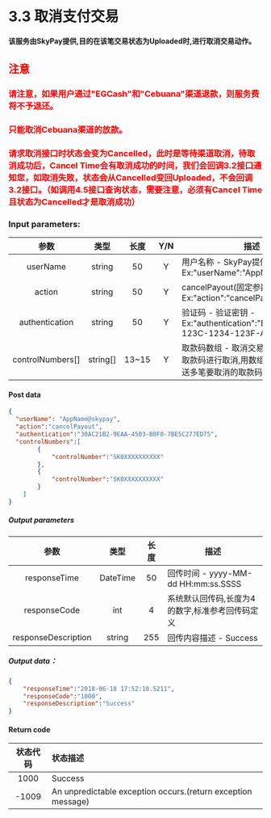 # 3.3    取消支付交易
#### 该服务由SkyPay提供,目的在该笔交易状态为Uploaded时,进行取消交易动作。
## <font color = red>注意</font>
### <font color = red>请注意，如果用户通过"EGCash"和"Cebuana"渠道退款，则服务费将不予退还。</font>
### <font color = red>只能取消Cebuana渠道的放款。</font>
### <font color = red>请求取消接口时状态会变为Cancelled，此时是等待渠道取消，待取消成功后，Cancel Time会有取消成功的时间，我们会回调3.2接口通知您，如取消失败，状态会从Cancelled变回Uploaded，不会回调3.2接口。（如调用4.5接口查询状态，需要注意，必须有Cancel Time且状态为Cancelled才是取消成功）</font>
### Input parameters:
| 参数                        |    类型     | 长度   |Y/N |描述|
| :-------------------------: | :-----------: |:-----:|:----:|--------------------------------|   
|userName|string|50|Y|用户名称 - SkyPay提供 - Ex:"userName":"AppName@skypay"|
|action|string|50|Y|cancelPayout(固定参数值) - Ex:"action":"cancelPayout"|
|authentication  |string |50|Y| 验证码 -  验证密钥 - Ex:"authentication":"E1234567-123C-1234-123F-A12345670"|
|controlNumbers[] |string[]|13~15  |Y|取款码数组 - 取消交易时,可同时多笔取款码进行取消,用数组格式,一次性传送多笔要取消的取款码|
#### Post data
```json
{
  "userName": "AppName@skypay",
  "action":"cancelPayout",
  "authentication":"30AC21B2-9EAA-4503-B0F0-7BE5C277ED75",
  "controlNumbers":[
        {
            "controlNumber":"SK0XXXXXXXXXX"
        },
        {
            "controlNumber":"SK0XXXXXXXXXX"
        }
    ]
}
```

##### Output parameters

| 参数                        |    类型     | 长度    |描述|
| :-------------------------: | :-----------: |:-----:|--------------------------------|   
|responseTime  |DateTime|50|回传时间  -  yyyy-MM-dd HH:mm:ss.SSSS|
|responseCode  |int|4|系统默认回传码,长度为4的数字,标准参考回传码定义|
|responseDescription  |string|255|回传内容描述  -  Success|

##### Output data：
```json
{
    "responseTime":"2018-06-18 17:52:10.5211",
    "responseCode":"1000",
    "responseDescription":"Success"
}
```

#### Return code

| 状态代码                        |   状态描述    | 
| :-------------------------: | :----------- |
|1000|Success|
|-1009|An unpredictable exception occurs.(return exception message)|
